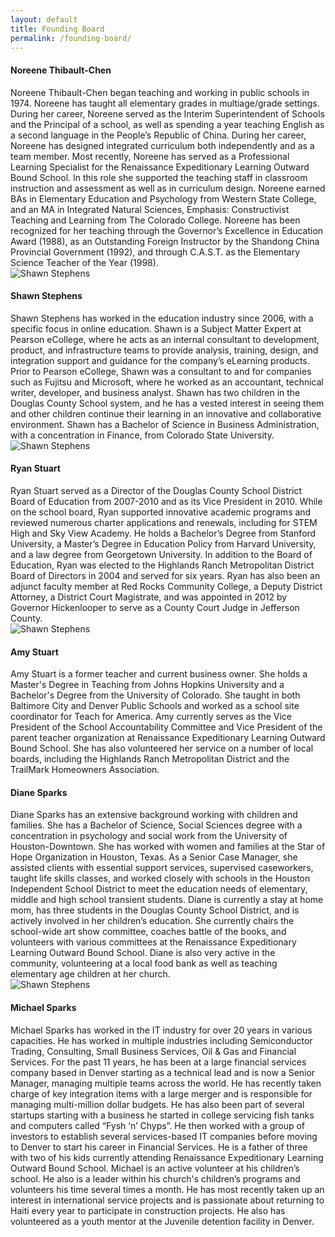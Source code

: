 ```yaml
---
layout: default
title: Founding Board
permalink: /founding-board/
---
```


<div class="media">
  <div class="media-left media-top">
  </div>
  <div class="media-body">
    <h4 class="media-heading">Noreene Thibault-Chen</h4>
    Noreene Thibault-Chen began teaching and working in public schools in 1974. Noreene has taught all elementary grades in multiage/grade settings.  During her career, Noreene served as the Interim Superintendent of Schools and the Principal of a school, as well as spending a year teaching English as a second language in the People’s Republic of China. During her career, Noreene has designed integrated curriculum both independently and as a team member. Most recently, Noreene has served as a Professional Learning Specialist for the Renaissance Expeditionary Learning Outward Bound School. In this role she supported the teaching staff in classroom instruction and assessment as well as in curriculum design. Noreene earned BAs in Elementary Education and Psychology from Western State College, and an MA in Integrated Natural Sciences, Emphasis: Constructivist Teaching and Learning from The Colorado College. Noreene has been recognized for her teaching through the Governor’s Excellence in Education Award (1988), as an Outstanding Foreign Instructor by the Shandong China Provincial Government (1992), and through C.A.S.T. as the Elementary Science Teacher of the Year (1998).
  </div>
</div>

<div class="media">
  <div class="media-left media-top">
    <img class="media-object img-circle" src="{{ site.baseurl }}/img/avatar/shawn-stephens.jpg" alt="Shawn Stephens">
  </div>
  <div class="media-body">
    <h4 class="media-heading">Shawn Stephens</h4>
    Shawn Stephens has worked in the education industry since 2006, with a specific focus in online education.  Shawn is a Subject Matter Expert at Pearson eCollege, where he acts as an internal consultant to development, product, and infrastructure teams to provide analysis, training, design, and integration support and guidance for the company’s eLearning products. Prior to Pearson eCollege, Shawn was a consultant to and for companies such as Fujitsu and Microsoft, where he worked as an accountant, technical writer, developer, and business analyst. Shawn has two children in the Douglas County School system, and he has a vested interest in seeing them and other children continue their learning in an innovative and collaborative environment. Shawn has a Bachelor of Science in Business Administration, with a concentration in Finance, from Colorado State University.
  </div>
</div>

<div class="media">
  <div class="media-left media-top">
    <img class="media-object img-circle" src="{{ site.baseurl }}/img/avatar/ryan-stuart.jpg" alt="Shawn Stephens">
  </div>
  <div class="media-body">
    <h4 class="media-heading">Ryan Stuart</h4>
    Ryan Stuart served as a Director of the Douglas County School District Board of Education from 2007-2010 and as its Vice President in 2010. While on the school board, Ryan supported innovative academic programs and reviewed numerous charter applications and renewals, including for STEM High and Sky View Academy. He holds a Bachelor’s Degree from Stanford University, a Master’s Degree in Education Policy from Harvard University, and a law degree from Georgetown University. In addition to the Board of Education, Ryan was elected to the Highlands Ranch Metropolitan District Board of Directors in 2004 and served for six years. Ryan has also been an adjunct faculty member at Red Rocks Community College, a Deputy District Attorney, a District Court Magistrate, and was appointed in 2012 by Governor Hickenlooper to serve as a County Court Judge in Jefferson County.
  </div>
</div>

<div class="media">
  <div class="media-left media-top">
    <img class="media-object img-circle" src="{{ site.baseurl }}/img/avatar/amy-stuart.jpg" alt="Shawn Stephens">
  </div>
  <div class="media-body">
    <h4 class="media-heading">Amy Stuart</h4>
    Amy Stuart is a former teacher and current business owner. She holds a Master's Degree in Teaching from Johns Hopkins University and a Bachelor's Degree from the University of Colorado. She taught in both Baltimore City and Denver Public Schools and worked as a school site coordinator for Teach for America. Amy currently serves as the Vice President of the School Accountability Committee and Vice President of the parent teacher organization at Renaissance Expeditionary Learning Outward Bound School. She has also volunteered her service on a number of local boards, including the Highlands Ranch Metropolitan District and the TrailMark Homeowners Association.
  </div>
</div>

<div class="media">
  <div class="media-left media-top">
  </div>
  <div class="media-body">
    <h4 class="media-heading">Diane Sparks</h4>
    Diane Sparks has an extensive background working with children and families. She has a Bachelor of Science, Social Sciences degree with a concentration in psychology and social work from the University of Houston-Downtown.  She has worked with women and families at the Star of Hope Organization in Houston, Texas.  As a Senior Case Manager, she assisted clients with essential support services, supervised caseworkers, taught life skills classes, and worked closely with schools in the Houston Independent School District to meet the education needs of elementary, middle and high school transient students. Diane is currently a stay at home mom, has three students in the Douglas County School District, and is actively involved in her children’s education.  She currently chairs the school-wide art show committee, coaches battle of the books, and volunteers with various committees at the Renaissance Expeditionary Learning Outward Bound School.  Diane is also very active in the community, volunteering at a local food bank as well as teaching elementary age children at her church.
  </div>
</div>

<div class="media">
  <div class="media-left media-top">
    <img class="media-object img-circle" src="{{ site.baseurl }}/img/avatar/michael-sparks.jpg" alt="Shawn Stephens">
  </div>
  <div class="media-body">
    <h4 class="media-heading">Michael Sparks</h4>
    Michael Sparks has worked in the IT industry for over 20 years in various capacities.  He has worked in multiple industries including Semiconductor Trading, Consulting, Small Business Services, Oil &amp; Gas and Financial Services.  For the past 11 years, he has been at a large financial services company based in Denver starting as a technical lead and is now a Senior Manager, managing multiple teams across the world.  He has recently taken charge of key integration items with a large merger and is responsible for managing multi-million dollar budgets. He has also been part of several startups starting with a business he started in college servicing fish tanks and computers called “Fysh ‘n’ Chyps”.  He then worked with a group of investors to establish several services-based IT companies before moving to Denver to start his career in Financial Services. He is a father of three with two of his kids currently attending Renaissance Expeditionary Learning Outward Bound School.  Michael is an active volunteer at his children’s school. He also is a leader within his church's children’s programs and volunteers his time several times a month.  He has most recently taken up an interest in international service projects and is passionate about returning to Haiti every year to participate in construction projects.  He also has volunteered as a youth mentor at the Juvenile detention facility in Denver.
  </div>
</div>
